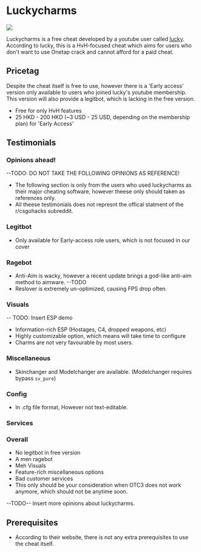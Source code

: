 # Luckycharms

![](https://i.ytimg.com/vi/JWK1bMH3JQU/hqdefault.jpg)

Luckycharms is a free cheat developed by a youtube user called [lucky](https://www.youtube.com/channel/UCh-TyD-_lUzknDDHoicsgTQ). According to lucky, this is a HvH-focused cheat which aims for users who don't want to use Onetap crack and cannot afford for a paid cheat. 

## Pricetag

Despite the cheat itself is free to use, however there is a 'Early access' version only available to users who joined lucky's youtube membership. This version will also provide a legitbot, which is lacking in the free version.

* Free for only HvH features
* 25 HKD - 200 HKD \(~3 USD - 25 USD, depending on the membership plan\) for 'Early Access'

## Testimonials

### Opinions ahead!
--TODO: DO NOT TAKE THE FOLLOWING OPINIONS AS REFERENCE!

* The following section is only from the users who used luckycharms as their major cheating software, however theese only should taken as references only.
* All theese testimonials does not represnt the offical statment of the r/csgohacks subreddit.

### Legitbot

* Only available for Early-access role users, which is not focused in our cover

### Ragebot

* Anti-Aim is wacky, however a recent update brings a god-like anti-aim method to aimware. --TODO
* Reslover is extremely un-optimized, causing FPS drop often.

### Visuals

-- TODO: Insert ESP demo

* Information-rich ESP \(Hostages, C4, dropped weapons, etc\)
* Highly customizable option, which means will take time to configure
* Charms are not very favourable by most users.

### Miscellaneous

* Skinchanger and Modelchanger are available. \(Modelchanger requires bypass `sv_pure`\)

### Config

* In .cfg file format, However not text-editable.


### Services


### Overall

* No legitbot in free version
* A men ragebot
* Meh Visuals
* Feature-rich miscellaneous options
* Bad customer services
* This only should be your consideration when OTC3 does not work anymore, which should not be anytime soon.

--TODO-- Insert more opinions about luckycharms.

## Prerequisites

* According to their website, there is not any extra prerequisites to use the cheat itself.
